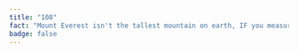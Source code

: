```yaml
---
title: "108"
fact: "Mount Everest isn't the tallest mountain on earth, IF you measure from the earths core. Chimborazo in South America is about 2000 meters taller."
badge: false
---
```

